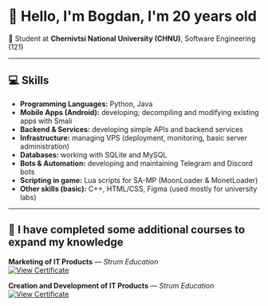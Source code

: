 # 👋 Hello, I'm Bogdan, I'm 20 years old
🏫 Student at **Chernivtsi National University (CHNU)**, Software Engineering (121)

---

## 💻 Skills

- **Programming Languages:** Python, Java
- **Mobile Apps (Android):** developing; decompiling and modifying existing apps with Smali
- **Backend & Services:** developing simple APIs and backend services  
- **Infrastructure:** managing VPS (deployment, monitoring, basic server administration)
- **Databases:** working with SQLite and MySQL
- **Bots & Automation:** developing and maintaining Telegram and Discord bots
- **Scripting in game:** Lua scripts for SA-MP (MoonLoader & MonetLoader)
- **Other skills (basic):** C++, HTML/CSS, Figma (used mostly for university labs)

---

## 📜 I have completed some additional courses to expand my knowledge

**Marketing of IT Products** — *Strum Education*  
[![View Certificate](https://img.shields.io/badge/View%20Certificate-PDF-blue?logo=adobeacrobatreader&style=for-the-badge)](https://github.com/MTGMODS/MTGMODS/blob/main/Marketing%20of%20IT%20Products.pdf)

**Creation and Development of IT Products** — *Strum Education*  
[![View Certificate](https://img.shields.io/badge/View%20Certificate-PDF-blue?logo=adobeacrobatreader&style=for-the-badge)](https://github.com/MTGMODS/MTGMODS/blob/main/Creation%20and%20Development%20of%20IT%20Products.pdf)
